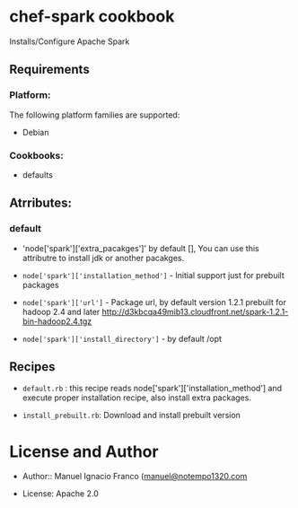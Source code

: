 chef-spark cookbook
======================

Installs/Configure Apache Spark

Requirements
------------

### Platform:

The following platform families are supported:

* Debian


### Cookbooks:

* defaults



Atrributes:
-----------

### default
- 'node['spark']['extra_pacakges']' by default [], You can use this attributre to install jdk or another pacakges.


- `node['spark']['installation_method']` - Initial support just for prebuilt packages

- `node['spark']['url']` - Package url, by default version
  1.2.1 prebuilt for hadoop 2.4 and later http://d3kbcqa49mib13.cloudfront.net/spark-1.2.1-bin-hadoop2.4.tgz

- `node['spark']['install_directory']` - by default /opt


Recipes
------------

- `default.rb` : this recipe reads node['spark']['installation_method']
  and execute proper installation recipe, also install extra packages.

- `install_prebuilt.rb`: Download and install prebuilt version


License and Author
==================

* Author:: Manuel Ignacio Franco (<manuel@notempo1320.com>

* License: Apache 2.0
